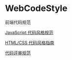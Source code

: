 # WebCodeStyle
 前端代码规范



[JavaScript 代码风格规范](/WebCodeStyle/JavaScript%20%E4%BB%A3%E7%A0%81%E9%A3%8E%E6%A0%BC%E8%A7%84%E8%8C%83.html)

[HTML/CSS 代码风格指南](/WebCodeStyle/HTML:CSS%E4%BB%A3%E7%A0%81%E9%A3%8E%E6%A0%BC%E6%8C%87%E5%8D%97.html)

[代码评审规范](/WebCodeStyle/%E4%BB%A3%E7%A0%81%E8%AF%84%E5%AE%A1%E8%A7%84%E8%8C%83.html)